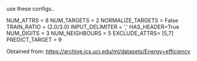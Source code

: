 use these configs..

NUM_ATTRS = 8
NUM_TARGETS = 2
NORMALIZE_TARGETS = False
TRAIN_RATIO = (2.0/3.0)
INPUT_DELIMITER = ','
HAS_HEADER=True
NUM_DIGITS = 3
NUM_NEIGHBOURS = 5
EXCLUDE_ATTRS= [5,7]
PREDICT_TARGET = 9

Obtained from: https://archive.ics.uci.edu/ml/datasets/Energy+efficiency
